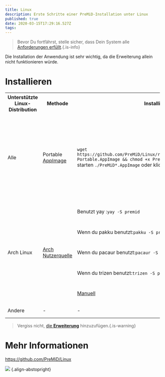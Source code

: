 ```yaml
---
title: Linux
description: Erste Schritte einer PreMiD-Installation unter Linux
published: true
date: 2020-03-15T17:29:16.527Z
tags:
---
```


> Bevor Du fortfährst, stelle sicher, dass Dein System alle [Anforderungen erfüllt](/install/requirements).{.is-info}

Die Installation der Anwendung ist sehr wichtig, da die Erweiterung allein nicht funktionieren würde.

# Installieren

<table>
  <tr>
    <th>Unterstützte Linux-Distribution</th>
    <th>Methode</th>
    <th>Installieren</th>
    <th>Zusätzliche Anmerkungen</th>
  </tr>
  <tr>
    <td>Alle</td>
    <td>Portable <a href="https://github.com/PreMiD/Linux/releases/latest">AppImage</a></td>
    <td>
        <code>wget https://github.com/PreMiD/Linux/releases/latest/download/PreMiD-Portable.AppImage && chmod +x PreMiD*.AppImage</code><br>starten <code>./PreMiD*.AppImage</code> oder klicken Sie es einfach doppelt an
    </td>
    <td><b>Dies ist das empfohlene Paket</b>zu verwenden, entweder wenn Sie PreMiD ausprobieren möchten oder es einfach nicht installieren möchten (oder es in einen USB-Stick kopieren möchten), es ist immer auf dem neuesten Stand aber <i> wird beim Systemstart nicht automatisch gestartet</i>, wenn sie es also satt haben, es jedes Mal öffnen zu müssen, verwenden Sie die folgenden Methoden (entsprechend Ihrer Linux-Distribution)</td>
  </tr>
  <tr>
    <td rowspan="5">Arch Linux</td>
    <td rowspan="5"><a href="https://aur.archlinux.org/packages/premid">Arch Nutzerquelle</a></td>
    <td>Benutzt yay :<code>yay -S premid</code><br></td>
    <td rowspan="4">Wenn deine Distribution Pacman verwendet, musst du zuerst einen der Helfer installieren. Wenn du keine hast, ist Yay empfohlen, führe dies aus: <code>git clone https://aur.archlinux.org/yay.git && cd yay && makepkg -si<br>dann<code>yay -S premid</code>, wie in der vorherigen Spalte angegeben.<br> Andere AUR / Pacman-Helfer arbeiten ebenfalls, obwohl die Funktionen der einzelnen Nutzer unterschiedlich sind, sodass bei der Verwendung möglicherweise Probleme auftreten könnten.</td>
  </tr>
  <tr>
    <td>Wenn du pakku benutzt:<code>pakku -S premid</code></td>
  </tr>
  <tr>
    <td>Wenn du pacaur benutzt:<code>pacaur -S premid</code></td>
  </tr>
  <tr>
    <td>Wenn du trizen benutzt:<code>trizen -S premid</code></td>
  </tr>
  <tr>
    <td><a href="https://wiki.archlinux.org/index.php/Arch_User_Repository#Installing_packages">Manuell</a></td>
    <td>Nicht empfohlen, nicht anfängerfreundlich und aktualisiert nicht automatisch.</td>
  </tr>
  <tr>
    <td>Andere</td>
    <td>-</td>
    <td>-</td>
    <td>Bald (TM), benutze AppImage für jetzt</td>
  </tr>
</table>

> Vergiss nicht, [die **Erweiterung**](/install) hinzuzufügen.{.is-warning}

# Mehr Informationen
https://github.com/PreMiD/Linux

![](https://a.icons8.com/TqgWTTfw/Oy7xHF/svg.svg) {.align-abstopright}